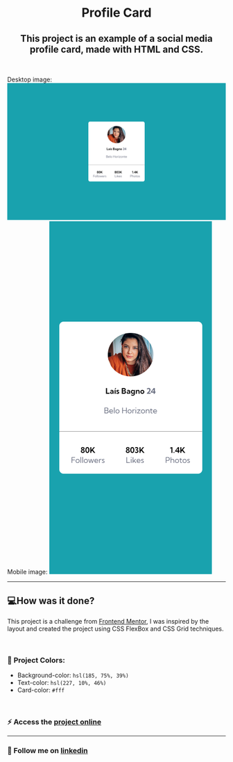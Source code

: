 <h1 align="center"> Profile Card </h1>

<h2 align="center">This project is an example of a social media profile card, made with HTML and CSS.</h2>

<br>

Desktop image:
![project image desktop](./design-readme/image-desktop.png)
Mobile image:
![project image mobile](./design-readme/image-mobile.png)

---
## 💻**How was it done?**
This project is a challenge from [Frontend Mentor](https://www.frontendmentor.io/challenges/profile-card-component-cfArpWshJ), I was inspired by the layout and created the project using CSS FlexBox and CSS Grid techniques.

<br> 

### 🎨 **Project Colors**:
- Background-color: `hsl(185, 75%, 39%)`
- Text-color: `hsl(227, 10%, 46%)`
- Card-color: `#fff`

<br> 

### ⚡ Access the [project online](https://laisbagno.github.io/Card-Profile/)

---
### 💎 Follow me on [linkedin](https://www.linkedin.com/in/laisbagno/)